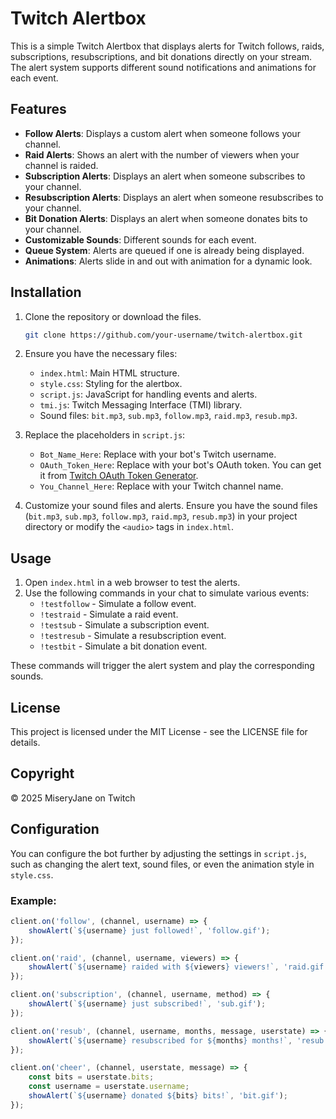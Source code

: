 # Twitch Alertbox

This is a simple Twitch Alertbox that displays alerts for Twitch follows, raids, subscriptions, resubscriptions, and bit donations directly on your stream. The alert system supports different sound notifications and animations for each event.

## Features

- **Follow Alerts**: Displays a custom alert when someone follows your channel.
- **Raid Alerts**: Shows an alert with the number of viewers when your channel is raided.
- **Subscription Alerts**: Displays an alert when someone subscribes to your channel.
- **Resubscription Alerts**: Displays an alert when someone resubscribes to your channel.
- **Bit Donation Alerts**: Displays an alert when someone donates bits to your channel.
- **Customizable Sounds**: Different sounds for each event.
- **Queue System**: Alerts are queued if one is already being displayed.
- **Animations**: Alerts slide in and out with animation for a dynamic look.

## Installation

1. Clone the repository or download the files.
    ```bash
    git clone https://github.com/your-username/twitch-alertbox.git
    ```

2. Ensure you have the necessary files:
    - `index.html`: Main HTML structure.
    - `style.css`: Styling for the alertbox.
    - `script.js`: JavaScript for handling events and alerts.
    - `tmi.js`: Twitch Messaging Interface (TMI) library.
    - Sound files: `bit.mp3`, `sub.mp3`, `follow.mp3`, `raid.mp3`, `resub.mp3`.

3. Replace the placeholders in `script.js`:
    - `Bot_Name_Here`: Replace with your bot's Twitch username.
    - `OAuth_Token_Here`: Replace with your bot's OAuth token. You can get it from [Twitch OAuth Token Generator](https://twitchapps.com/tmi/).
    - `You_Channel_Here`: Replace with your Twitch channel name.

4. Customize your sound files and alerts. Ensure you have the sound files (`bit.mp3`, `sub.mp3`, `follow.mp3`, `raid.mp3`, `resub.mp3`) in your project directory or modify the `<audio>` tags in `index.html`.

## Usage

1. Open `index.html` in a web browser to test the alerts.
2. Use the following commands in your chat to simulate various events:
    - `!testfollow` - Simulate a follow event.
    - `!testraid` - Simulate a raid event.
    - `!testsub` - Simulate a subscription event.
    - `!testresub` - Simulate a resubscription event.
    - `!testbit` - Simulate a bit donation event.

These commands will trigger the alert system and play the corresponding sounds.

## License

This project is licensed under the MIT License - see the LICENSE file for details.

## Copyright

© 2025 MiseryJane on Twitch

## Configuration

You can configure the bot further by adjusting the settings in `script.js`, such as changing the alert text, sound files, or even the animation style in `style.css`.

### Example:

```javascript
client.on('follow', (channel, username) => {
    showAlert(`${username} just followed!`, 'follow.gif');
});

client.on('raid', (channel, username, viewers) => {
    showAlert(`${username} raided with ${viewers} viewers!`, 'raid.gif');
});

client.on('subscription', (channel, username, method) => {
    showAlert(`${username} just subscribed!`, 'sub.gif');
});

client.on('resub', (channel, username, months, message, userstate) => {
    showAlert(`${username} resubscribed for ${months} months!`, 'resub.gif');
});

client.on('cheer', (channel, userstate, message) => {
    const bits = userstate.bits;
    const username = userstate.username;
    showAlert(`${username} donated ${bits} bits!`, 'bit.gif');
});
